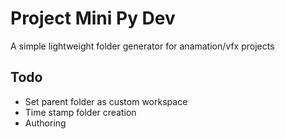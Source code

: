 # Project Mini Py Dev

A simple lightweight folder generator for anamation/vfx projects
## Todo
* Set parent folder as custom workspace
* Time stamp folder creation
* Authoring